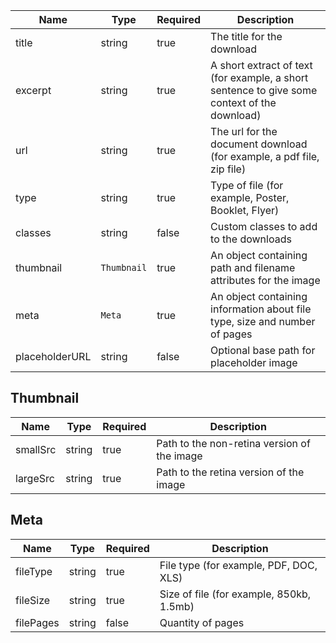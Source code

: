 | Name           | Type        | Required | Description                                                                                  |
| -------------- | ----------- | -------- | -------------------------------------------------------------------------------------------- |
| title          | string      | true     | The title for the download                                                                   |
| excerpt        | string      | true     | A short extract of text (for example, a short sentence to give some context of the download) |
| url            | string      | true     | The url for the document download (for example, a pdf file, zip file)                        |
| type           | string      | true     | Type of file (for example, Poster, Booklet, Flyer)                                           |
| classes        | string      | false    | Custom classes to add to the downloads                                                       |
| thumbnail      | `Thumbnail` | true     | An object containing path and filename attributes for the image                              |
| meta           | `Meta`      | true     | An object containing information about file type, size and number of pages                   |
| placeholderURL | string      | false    | Optional base path for placeholder image                                                     |

## Thumbnail

| Name     | Type   | Required | Description                                 |
| -------- | ------ | -------- | ------------------------------------------- |
| smallSrc | string | true     | Path to the non-retina version of the image |
| largeSrc | string | true     | Path to the retina version of the image     |

## Meta

| Name      | Type   | Required | Description                              |
| --------- | ------ | -------- | ---------------------------------------- |
| fileType  | string | true     | File type (for example, PDF, DOC, XLS)   |
| fileSize  | string | true     | Size of file (for example, 850kb, 1.5mb) |
| filePages | string | false    | Quantity of pages                        |
